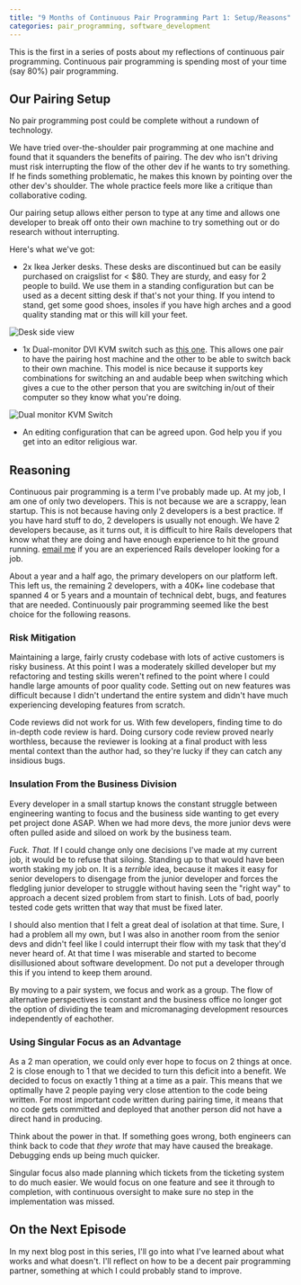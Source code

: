 ```yaml
---
title: "9 Months of Continuous Pair Programming Part 1: Setup/Reasons"
categories: pair_programming, software_development
---
```


This is the first in a series of posts about my reflections of continuous pair
programming. Continuous pair programming is spending most of your time (say
80%) pair programming.

## Our Pairing Setup
No pair programming post could be complete without a rundown of technology.

We have tried over-the-shoulder pair programming at one machine and found that
it squanders the benefits of pairing. The dev who isn't driving must risk
interrupting the flow of the other dev if he wants to try something. If he
finds something problematic, he makes this known by pointing over the other
dev's shoulder. The whole practice feels more like a critique than
collaborative coding.

Our pairing setup allows either person to type at any time and allows one
developer to break off onto their own machine to try something out or do
research without interrupting.

Here's what we've got:

* 2x Ikea Jerker desks. These desks are discontinued but can be easily
purchased on craigslist for < $80. They are sturdy, and easy for 2 people to
build. We use them in a standing configuration but can be used as a decent
sitting desk if that's not your thing. If you intend to stand, get some good
shoes, insoles if you have high arches and a good quality standing mat or this
will kill your feet.

![Desk side view](/assets/pair_programming/side.jpg "Desk side view")

* 1x Dual-monitor DVI KVM switch such as
[this one](http://www.newegg.com/Product/Product.aspx?Item=N82E16817402022).
This allows one pair to have the pairing host machine and the other to be able
to switch back to their own machine. This model is nice because it supports key
combinations for switching an and audable beep when switching which gives a
cue to the other person that you are switching in/out of their computer so they
know what you're doing.

![Dual monitor KVM Switch](/assets/pair_programming/kvm.jpg "Dual monitor KVM Switch")

* An editing configuration that can be agreed upon. God help you if you get
into an editor religious war.

## Reasoning

Continuous pair programming is a term I've probably made up. At my job, I am
one of only two developers. This is not because we are a scrappy, lean startup.
This is not because having only 2 developers is a best practice. If you have
hard stuff to do, 2 developers is usually not enough. We have 2 developers
because, as it turns out,  it is difficult to hire Rails developers that know
what they are doing and have enough experience to hit the ground running.
[email me](mailto:michael@michaelxavier.net) if you are an experienced Rails
developer looking for a job.

About a year and a half ago, the primary developers on our platform left. This
left us, the remaining 2 developers, with a 40K+ line codebase that spanned 4
or 5 years and a mountain of technical debt, bugs, and features that are
needed. Continuously pair programming seemed like the best choice for the
following reasons.

### Risk Mitigation
Maintaining a large, fairly crusty codebase with lots of
active customers is risky business. At this point I was a moderately skilled
developer but my refactoring and testing skills weren't refined to the point
where I could handle large amounts of poor quality code. Setting out on new
features was difficult because I didn't undertand the entire system and didn't
have much experiencing developing features from scratch.

Code reviews did not work for us. With few developers, finding time to do
in-depth code review is hard. Doing cursory code review proved nearly
worthless, because the reviewer is looking at a final product with less mental
context than the author had, so they're lucky if they can catch any insidious
bugs.

### Insulation From the Business Division
Every developer in a small startup knows the constant struggle between
engineering wanting to focus and the business side wanting to get every pet
project done ASAP. When we had more devs, the more junior devs were often
pulled aside and siloed on work by the business team.

*Fuck. That.* If I could change only one decisions I've made at my current job,
it would be to refuse that siloing. Standing up to that would have been worth
staking my job on. It is a *terrible* idea, because it makes it easy
for senior developers to disengage from the junior developer and forces the
fledgling junior developer to struggle without having seen the "right way" to
approach a decent sized problem from start to finish. Lots of bad, poorly
tested code gets written that way that must be fixed later.

I should also mention that I felt a great deal of isolation at that time. Sure,
I had a problem all my own, but I was also in another room from the senior devs
and didn't feel like I could interrupt their flow with my task that they'd
never heard of. At that time I was miserable and started to become
disillusioned about software development. Do not put a developer through this
if you intend to keep them around.

By moving to a pair system, we focus and work as a group. The flow of
alternative perspectives is constant and the business office no longer got the
option of dividing the team and micromanaging development resources
independently of eachother.

### Using Singular Focus as an Advantage
As a 2 man operation, we could only ever hope to focus on 2 things at once. 2 is
close enough to 1 that we decided to turn this deficit into a benefit. We
decided to focus on exactly 1 thing at a time as a pair. This means that we
optimally have 2 people paying very close attention to the code being written.
For most important code written during pairing time, it means that no code gets
committed and deployed that another person did not have a direct hand in
producing.

Think about the power in that. If something goes wrong, both engineers can
think back to code that *they wrote* that may have caused the breakage.
Debugging ends up being much quicker.

Singular focus also made planning which tickets from the ticketing system to do
much easier. We would focus on one feature and see it through to completion,
with continuous oversight to make sure no step in the implementation was
missed.

## On the Next Episode
In my next blog post in this series, I'll go into what I've learned about what
works and what doesn't. I'll reflect on how to be a decent pair programming
partner, something at which I could probably stand to improve.
